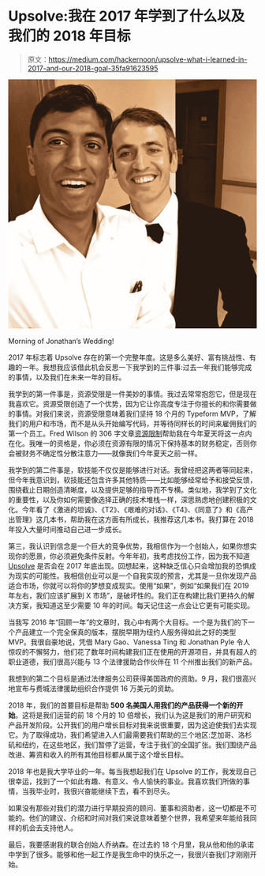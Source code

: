# Upsolve:我在 2017 年学到了什么以及我们的 2018 年目标

> 原文：<https://medium.com/hackernoon/upsolve-what-i-learned-in-2017-and-our-2018-goal-35fa91623595>

![](img/026e6c90f664a9be64f74ebb984cea7a.png)

Morning of Jonathan’s Wedding!

2017 年标志着 Upsolve 存在的第一个完整年度。这是多么美好、富有挑战性、有趣的一年。我想我应该借此机会反思一下我学到的三件事:过去一年我们能够完成的事情，以及我们在未来一年的目标。

我学到的第一件事是，资源受限是一件美妙的事情。我过去常常抱怨它，但是现在我喜欢它。资源受限创造了一个优势，因为它让你高度专注于你擅长的和你需要做的事情。对我们来说，资源受限意味着我们坚持 18 个月的 Typeform MVP，了解我们的用户和市场，而不是从头开始编写代码，并等待同样长的时间来雇佣我们的第一个员工。Fred Wilson 的 306 字文章[资源限制](http://avc.com/2017/08/resource-constraints/)帮助我在今年夏天将这一点内在化。我唯一的资格是，你必须在资源有限的情况下保持基本的财务稳定，否则你会被财务不确定性分散注意力——就像我们今年夏天之前一样。

我学到的第二件事是，软技能不仅仅是能够进行对话。我曾经把这两者等同起来，但今年我意识到，软技能还包含许多其他特质——比如能够经常给予和接受反馈，围绕截止日期创造清晰度，以及提供足够的指导而不专横。类似地，我学到了文化的重要性，以及你如何需要像选择正确的技术堆栈一样，深思熟虑地创建积极的文化。今年看了《激进的坦诚》、《T2》、《艰难的对话》、《T4》、《同意了》和《高产出管理》这几本书，帮助我在这方面有所成长，我推荐这几本书。我打算在 2018 年投入大量时间推动自己进一步成长。

第三，我认识到信念是一个巨大的竞争优势，我相信作为一个创始人，如果你想实现你的愿景，你必须避免条件反射。今年年初，我考虑找份工作，因为我不知道 [Upsolve](https://hackernoon.com/tagged/upsolve) 是否会在 2017 年底出现。回想起来，这种缺乏信心只会增加我的恐惧成为现实的可能性。我相信创业可以是一个自我实现的预言，尤其是一旦你发现产品适合市场，你就可以将你的梦想变成现实。使用“如果”，例如“如果我们在 2019 年左右，我们应该扩展到 X 市场”，是破坏性的。我们正在构建比我们更持久的解决方案，我知道这至少需要 10 年的时间。每天记住这一点会让它更有可能实现。

当我写 2016 年“回顾一年”的文章时，我心中有两个大目标。一个是为我们的下一个产品建立一个完全保真的版本，摆脱早期为纽约人服务得如此之好的类型 MVP。我很自豪地说，凭借 Mary Gao、Vanessa Ting 和 Jonathan Pyle 令人惊叹的不懈努力，他们花了数年时间构建我们正在使用的开源项目，并具有超人的职业道德，我们很高兴能与 13 个法律援助合作伙伴在 11 个州推出我们的新产品。

我想到的第二个目标是通过法律服务公司获得美国政府的资助。9 月，我们很高兴地宣布与费城法律援助组织合作提供 16 万美元的资助。

2018 年，我们的首要目标是帮助 **500 名美国人用我们的产品获得一个新的开始**。这将是我们运营的前 18 个月的 10 倍增长，我们认为这是我们的用户研究和产品开发阶段。公开我们的用户增长目标对我来说很重要，因为这迫使我们去实现它。为了取得成功，我们希望进入人们最需要我们帮助的三个地区:芝加哥、洛杉矶和纽约，在这些地区，我们暂停了运营，专注于我们的全国扩张。我们围绕产品改进、筹资和收入的所有其他目标都从属于这个增长目标。

2018 年也是我大学毕业的一年。每当我想起我们在 Upsolve 的工作，我发现自己很幸运，找到了一个如此有趣、有意义、令人愉快的事业。我喜欢我们所做的事情，当我毕业时，我很兴奋能继续下去，看不到尽头。

如果没有那些对我们的潜力进行早期投资的顾问、董事和资助者，这一切都是不可能的。他们的建议、介绍和时间对我们来说意味着整个世界，我希望来年能给我同样的机会去支持他人。

最后，我要感谢我的联合创始人乔纳森。在过去的 18 个月里，我从他和他的承诺中学到了很多。能够和他一起工作是我生命中的快乐之一，我很兴奋我们才刚刚开始。